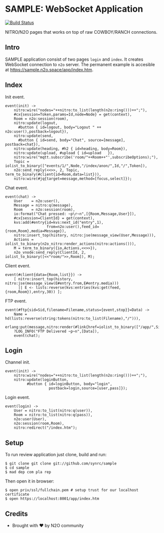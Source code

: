 SAMPLE: WebSocket Application
=============================

[![Build Status](https://travis-ci.org/synrc/sample.svg?branch=master)](https://travis-ci.org/synrc/sample)

NITRO/N2O pages that works on top of raw COWBOY/RANCH connections.

Intro
-----

SAMPLE application consist of two pages `login` and `index`.
It creates WebSocket connection to `n2o` server.
The permanent example is accesible at <a href="https://sample.n2o.space/index.htm">https://sample.n2o.space/app/index.htm</a>.

Index
-----

Init event.

```
event(init) ->
    nitro:wire("nodes="++nitro:to_list(length(n2o:ring()))++";"),
    #cx{session=Token,params=Id,node=Node} = get(context),
    Room = n2o:session(room),
    nitro:update(logout,
      #button { id=logout, body="Logout " ++ n2o:user(),postback=logout}),
    nitro:update(send,
      #button { id=send, body="Chat", source=[message], postback=chat}),
    nitro:update(heading, #h2 { id=heading, body=Room}),
    nitro:update(upload, #upload { id=upload   }),
    nitro:wire("mqtt.subscribe('room/"++Room++"',subscribeOptions);"),
    Topic = iolist_to_binary(["events/1/",Node,"/index/anon/",Id,"/",Token]),
    n2o:send_reply(<<>>, 2, Topic, term_to_binary(#client{id=Room,data=list})),
    nitro:wire(#jq{target=message,method=[focus,select]});
```

Chat event.

```
event(chat) ->
    User    = n2o:user(),
    Message = nitro:q(message),
    Room    = n2o:session(room),
    io:format("Chat pressed: ~p\r~n",[{Room,Message,User}]),
    #cx{session=ClientId} = get(context),
    kvs:add(#entry{id=kvs:next_id("entry",1),
                   from=n2o:user(),feed_id={room,Room},media=Message}),
    nitro:insert_top(history, nitro:jse(message_view(User,Message))),
    Actions = iolist_to_binary(n2o_nitro:render_actions(nitro:actions())),
    M = term_to_binary({io,Actions,<<>>}),
    n2o_vnode:send_reply(ClientId, 2, iolist_to_binary([<<"room/">>,Room]), M);
```

Client event.

```
event(#client{data={Room,list}}) ->
    [ nitro:insert_top(history, nitro:jse(message_view(E#entry.from,E#entry.media)))
      || E <- lists:reverse(kvs:entries(kvs:get(feed,{room,Room}),entry,30)) ];
```

FTP event.

```
event(#ftp{sid=Sid,filename=Filename,status={event,stop}}=Data) ->
    Name = hd(lists:reverse(string:tokens(nitro:to_list(Filename),"/"))),
    erlang:put(message,nitro:render(#link{href=iolist_to_binary(["/app/",Sid,"/",Name]),body=Name})),
    ?LOG_INFO("FTP Delivered ~p~n",[Data]),
    event(chat);
```

Login
-----

Channel init.

```
event(init) ->
    nitro:wire("nodes="++nitro:to_list(length(n2o:ring()))++";"),
    nitro:update(loginButton,
          #button { id=loginButton, body="login",
                    postback=login,source=[user,pass]});
```

Login event.

```
event(login) ->
    User = nitro:to_list(nitro:q(user)),
    Room = nitro:to_list(nitro:q(pass)),
    n2o:user(User),
    n2o:session(room,Room),
    nitro:redirect("/index.htm");
```

Setup
-----


To run review application just clone, build and run:

```
$ git clone git clone git://github.com/synrc/sample
$ cd sample
$ mad dep com pla rep
```

Then open it in browser:

```
$ open priv/ssl/fullchain.pem # setup trust for our localhost certificate
$ open https://localhost:8001/app/index.htm
```

Credits
-------
* Brought with ❤ by N2O community
